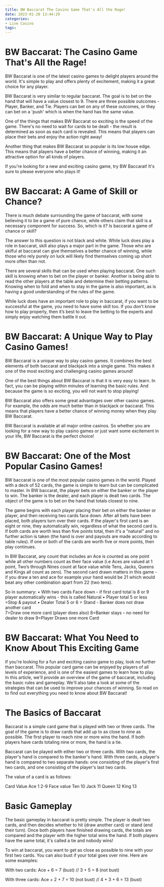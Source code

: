 ```yaml
---
title: BW Baccarat The Casino Game That's All the Rage!
date: 2023-01-20 13:44:29
categories:
- Live Casino
tags:
---
```



#  BW Baccarat: The Casino Game That's All the Rage!

BW Baccarat is one of the latest casino games to delight players around the world. It's simple to play and offers plenty of excitement, making it a great choice for any player.

BW Baccarat is very similar to regular baccarat. The goal is to bet on the hand that will have a value closest to 9. There are three possible outcomes - Player, Banker, and Tie. Players can bet on any of these outcomes, or they can bet on a 'push' which is when the hand has the same value.

One of the things that makes BW Baccarat so exciting is the speed of the game. There's no need to wait for cards to be dealt - the result is determined as soon as each card is revealed. This means that players can place their bets and enjoy the action right away!

Another thing that makes BW Baccarat so popular is its low house edge. This means that players have a better chance of winning, making it an attractive option for all kinds of players.

If you're looking for a new and exciting casino game, try BW Baccarat! It's sure to please everyone who plays it!

#  BW Baccarat: A Game of Skill or Chance?

There is much debate surrounding the game of baccarat, with some believing it to be a game of pure chance, while others claim that skill is a necessary component for success. So, which is it? Is baccarat a game of chance or skill?

The answer to this question is not black and white. While luck does play a role in baccarat, skill also plays a major part in the game. Those who are skilful at baccarat can give themselves a better chance of winning, while those who rely purely on luck will likely find themselves coming up short more often than not.

There are several skills that can be used when playing baccarat. One such skill is knowing when to bet on the player or banker. Another is being able to read the other players at the table and determine their betting patterns. Knowing when to fold and when to stay in the game is also important, as is having a good understanding of the rules of the game.

While luck does have an important role to play in baccarat, if you want to be successful at the game, you need to have some skill too. If you don’t know how to play properly, then it’s best to leave the betting to the experts and simply enjoy watching them battle it out.

#  BW Baccarat: A Unique Way to Play Casino Games!

 BW Baccarat is a unique way to play casino games. It combines the best elements of both baccarat and blackjack into a single game. This makes it one of the most exciting and challenging casino games around!

One of the best things about BW Baccarat is that it is very easy to learn. In fact, you can be playing within minutes of learning the basic rules. And because the game is so exciting, you will not want to stop playing!

BW Baccarat also offers some great advantages over other casino games. For example, the odds are much better than in blackjack or baccarat. This means that players have a better chance of winning money when they play BW Baccarat.

BW Baccarat is available at all major online casinos. So whether you are looking for a new way to play casino games or just want some excitement in your life, BW Baccarat is the perfect choice!

#  BW Baccarat: One of the Most Popular Casino Games!

BW baccarat is one of the most popular casino games in the world. Played with a deck of 52 cards, the game is simple to learn but can be complicated to master. In BW baccarat, the player bets on either the banker or the player to win. The banker is the dealer, and each player is dealt two cards. The object of the game is to bet on the hand that totals closest to nine.

The game begins with each player placing their bet on either the banker or player, and then receiving two cards face down. After all bets have been placed, both players turn over their cards. If the player's first card is an eight or nine, they automatically win, regardless of what the second card is. If both cards are worth less than five points total, then it's a "natural" and no further action is taken (the hand is over and payouts are made according to table rules). If one or both of the cards are worth five or more points, then play continues.

In BW Baccarat, any count that includes an Ace is counted as one point while all other numbers count as their face value (i.e Aces are valued at 1 point, Two’s through Nines count at face value while Tens, Jacks, Queens and Kings all count as zero). The second card drawn matters in this game - if you draw a ten and ace for example your hand would be 21 which would beat any other combination apart from 22 (two tens). 

  So in summary:
• With two cards Face down - if first card total is 8 or 9 player automatically wins - this is called Natural
• Player total 5 or less =Stop & payout
• Dealer Total 5 or 6 = Stand - Banker does not draw another card  
7=Draw one more card (player does also) 
8=Banker stays – no need for dealer to draw 
9=Player Draws one more Card

#  BW Baccarat: What You Need to Know About This Exciting Game

If you're looking for a fun and exciting casino game to play, look no further than baccarat. This popular card game can be enjoyed by players of all levels of experience, and is one of the easiest games to learn how to play. In this article, we'll provide an overview of the game of baccarat, including the basic rules and gameplay. We'll also take a look at some of the strategies that can be used to improve your chances of winning. So read on to find out everything you need to know about BW Baccarat!

# The Basics of Baccarat

Baccarat is a simple card game that is played with two or three cards. The goal of the game is to draw cards that add up to as close to nine as possible. The first player to reach nine or more wins the hand. If both players have cards totaling nine or more, the hand is a tie.

Baccarat can be played with either two or three cards. With two cards, the player's hand is compared to the banker's hand. With three cards, a player's hand is compared to two separate hands: one consisting of the player's first two cards, and one consisting of the player's last two cards.

The value of a card is as follows:

Card Value Ace 1 2-9 Face value Ten 10 Jack 11 Queen 12 King 13

# Basic Gameplay

The basic gameplay in baccarat is pretty simple. The player is dealt two cards, and then decides whether to hit (draw another card) or stand (end their turn). Once both players have finished drawing cards, the totals are compared and the player with the higher total wins the hand. If both players have the same total, it's called a tie and nobody wins!




To win at baccarat, you want to get as close as possible to nine with your first two cards. You can also bust if your total goes over nine. Here are some examples:




With two cards: Ace + 6 = 7 (bust) // 3 + 5 = 8 (not bust)

With three cards: Ace + 2 + 7 = 10 (not bust) // 4 + 3 + 6 = 13 (bust)